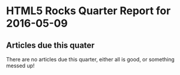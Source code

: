 HTML5 Rocks Quarter Report for 2016-05-09
=========================================

Articles due this quater
------------------------

There are no articles due this quarter, either all is good, or something messed up!


